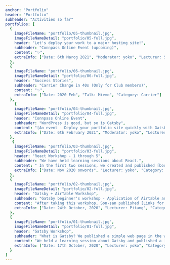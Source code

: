 ```yaml
---
anchor: "Portfolio"
header: "Portfolio"
subheader: "Activities so far"
portfolios: [
  {
    imageFileName: "portfolio/05-thumbnail.jpg",
    imageFileNameDetail: "portfolio/05-full.jpg",
    header: "Let's deploy your work to a major hosting site!",
    subheader: "Connpass Online Event (upcoming)",
    content: "✨",
    extraInfo: ["Date: 6th Marcg 2021", "Moderator: yoko", "Lecturer: Son", "Admin: Pitang, N.KAZU","Category: Website creation, Deploy"]
  },
  {
    imageFileName: "portfolio/06-thumbnail.jpg",
    imageFileNameDetail: "portfolio/06-full.jpg",
    header: "Success Stories",
    subheader: "Carrier Change in 40s (Only for Club menbers)",
    content: "✨",
    extraInfo: ["Date: 2020 Feb", "Talk: Miemo", "Category: Carrier"]
  },
    {
    imageFileName: "portfolio/04-thumbnail.jpg",
    imageFileNameDetail: "portfolio/04-full.jpg",
    header: "Connpass Online Event",
    subheader: "WordPress is good, but so is Gatsby",
    content: "[An event --Deploy your portfolio site quickly with Gatsby--](https://over40webclub.connpass.com/event/201741/)",
    extraInfo: ["Date: 6th February 2021", "Moderator: yoko", "Lecturer: Son", "Admin: Pitang","Category: Gatsby"]
  },
   {
    imageFileName: "portfolio/03-thumbnail.jpg",
    imageFileNameDetail: "portfolio/03-full.jpg",
    header: "React Workshop - 1 through 5",
    subheader: "We have held learning sessions about React.",
    content: " In the first two sessions, we created and published [book project web page](https://over40webclub-react-basic.netlify.app/). ",
    extraInfo: ["Date: Nov 2020 onwords", "Lecturer: yoko", "Category: React"]
  },
  {
    imageFileName: "portfolio/02-thumbnail.jpg",
    imageFileNameDetail: "portfolio/02-full.jpg",
    header: "Gatsby + AirTable Workshop",
    subheader: "Gatsby beginner's workshop - Application of Airtable and gatsby-airtable-listing - Let's make a static site from cloud database quickly",
    content: "After taking this workshop, Son-san published [Links for Computer Education](https://takamina-link3.netlify.app/) on the same day.",
    extraInfo: ["Date: 24th October, 2020", "Lecturer: Pitang", "Category: Gatsby, AirTable"]
  },
  {
    imageFileName: "portfolio/01-thumbnail.jpg",
    imageFileNameDetail: "portfolio/01-full.jpg",
    header: "Gatsby Workshop",
    subheader: "What is Gatsby? We published a simple web page in the workshop!",
    content: "We held a learning session about Gatsby and published a [simple webpage](https://yokoyoko.netlify.app/).",
    extraInfo: ["Date: 17th October, 2020", "Lecturer: yoko", "Category: Gatsby, JSX, Netlify"]
  }
]
---
```

